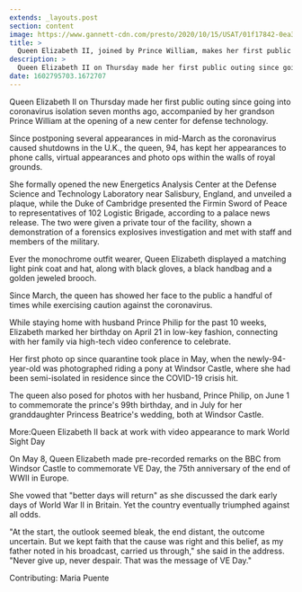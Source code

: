 ```yaml
--- 
extends: _layouts.post 
section: content 
image: https://www.gannett-cdn.com/presto/2020/10/15/USAT/01f17842-0ea3-45fb-a134-2226567c375d-AP_Britain_Royals_1.jpg?crop=3499,1969,x0,y177&width=3200&height=1801&format=pjpg&auto=webp 
title: > 
  Queen Elizabeth II, joined by Prince William, makes her first public outing since COVID-19 isolation 
description: > 
  Queen Elizabeth II on Thursday made her first public outing since going into coronavirus isolation seven months ago, accompanied by her grandson Prince William at the opening of a new center for defense technology.Ever the monochrome outfit wearer, Queen Elizabeth displayed a matching light pink coat and hat, along with black gloves, a black handbag and a golden jeweled brooch.Since March, the queen has showed her face to the public a handful of times while exercising caution against the coronavirus.More:Queen Elizabeth II back at work with video appearance to mark World Sight DayOn May 8, Queen Elizabeth made pre-recorded remarks on the BBC from Windsor Castle to commemorate VE Day, the 75th anniversary of the end of WWII in Europe.She vowed that "better days will return" as she discussed the dark early days of World War II in Britain. 
date: 1602795703.1672707 
--- 
```

Queen Elizabeth II on Thursday made her first public outing since going into coronavirus isolation seven months ago, accompanied by her grandson Prince William at the opening of a new center for defense technology.

Since postponing several appearances in mid-March as the coronavirus caused shutdowns in the U.K., the queen, 94, has kept her appearances to phone calls, virtual appearances and photo ops within the walls of royal grounds.

She formally opened the new Energetics Analysis Center at the Defense Science and Technology Laboratory near Salisbury, England, and unveiled a plaque, while the Duke of Cambridge presented the Firmin Sword of Peace to representatives of 102 Logistic Brigade, according to a palace news release. The two were given a private tour of the facility, shown a demonstration of a forensics explosives investigation and met with staff and members of the military.

Ever the monochrome outfit wearer, Queen Elizabeth displayed a matching light pink coat and hat, along with black gloves, a black handbag and a golden jeweled brooch.

Since March, the queen has showed her face to the public a handful of times while exercising caution against the coronavirus.

While staying home with husband Prince Philip for the past 10 weeks, Elizabeth marked her birthday on April 21 in low-key fashion, connecting with her family via high-tech video conference to celebrate.

Her first photo op since quarantine took place in May, when the newly-94-year-old was photographed riding a pony at Windsor Castle, where she had been semi-isolated in residence since the COVID-19 crisis hit.

The queen also posed for photos with her husband, Prince Philip, on June 1 to commemorate the prince's 99th birthday, and in July for her granddaughter Princess Beatrice's wedding, both at Windsor Castle.

More:Queen Elizabeth II back at work with video appearance to mark World Sight Day

On May 8, Queen Elizabeth made pre-recorded remarks on the BBC from Windsor Castle to commemorate VE Day, the 75th anniversary of the end of WWII in Europe.

She vowed that "better days will return" as she discussed the dark early days of World War II in Britain. Yet the country eventually triumphed against all odds.

"At the start, the outlook seemed bleak, the end distant, the outcome uncertain. But we kept faith that the cause was right and this belief, as my father noted in his broadcast, carried us through," she said in the address. "Never give up, never despair. That was the message of VE Day."

Contributing: Maria Puente